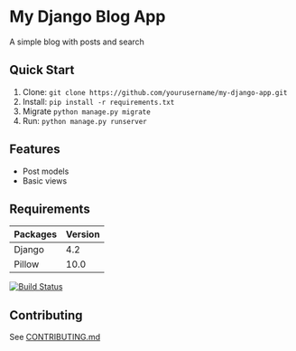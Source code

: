 # My Django Blog App 

A simple blog with posts and search

## Quick Start

1. Clone: `git clone https://github.com/yourusername/my-django-app.git`
2. Install: `pip install -r requirements.txt`
3. Migrate `python manage.py migrate`
4. Run: `python manage.py runserver`

## Features
- Post models
- Basic views

## Requirements
| Packages | Version |
|----------|---------|
| Django   | 4.2     |
| Pillow   | 10.0    |

[![Build Status](https://img.shields.io/badge/build-passing-brightgreen)](https://github.com/badges/shields)

## Contributing
See [CONTRIBUTING.md](CONTRIBUTING.md)